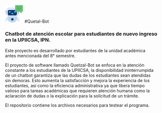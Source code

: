 <a href=""><img src="https://github.com/JoeQuintero/Chatbot_Streamlit/blob/main/chatbot.png" style="height: 12%; width:12%;"/></a>
#Quetal-Bot
### Chatbot de atención escolar para estudiantes de nuevo ingreso en la UPIICSA, IPN.

Este proyecto es desarrollado por estudiantes de la unidad académica antes mencionada del 8° semestre.

El proyecto de software llamado Quetzal-Bot se enfoca en la atención constante a los estudiantes de la UPIICSA, la disponibilidad ininterrumpida de un chatbot garantiza que las dudas de los estudiantes sean atendidas sin demoras. Esto aumenta la satisfacción y mejora la experiencia de los estudiantes, así como la eficiencia administrativa ya que libera tiempo valioso para tareas académicas que requieren atención humana como la aclaración de dudas o la explicación para la solicitud de un trámite.

El repositorio contiene los archivos necesarios para testear el programa. 
